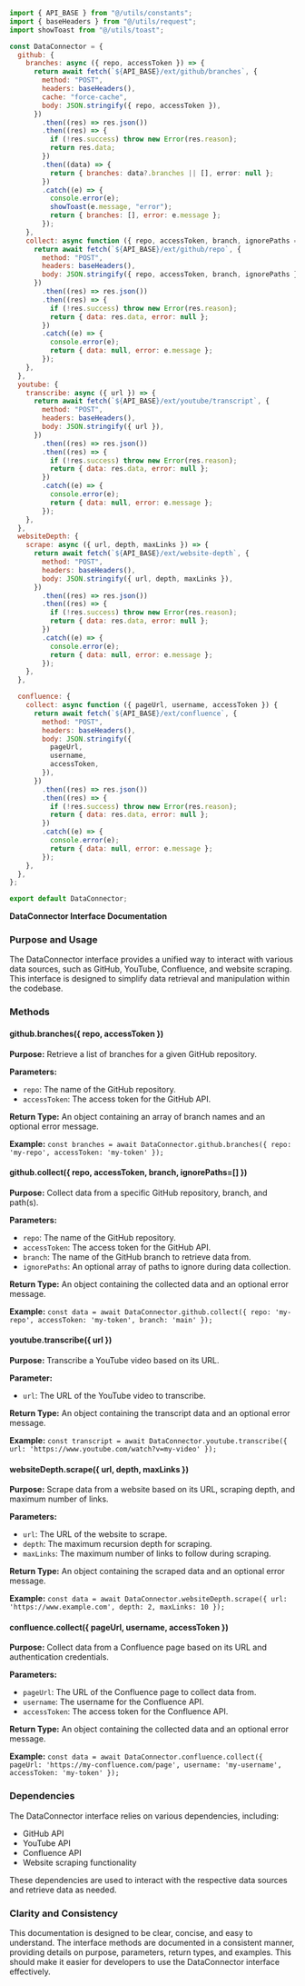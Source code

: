 ```javascript
import { API_BASE } from "@/utils/constants";
import { baseHeaders } from "@/utils/request";
import showToast from "@/utils/toast";

const DataConnector = {
  github: {
    branches: async ({ repo, accessToken }) => {
      return await fetch(`${API_BASE}/ext/github/branches`, {
        method: "POST",
        headers: baseHeaders(),
        cache: "force-cache",
        body: JSON.stringify({ repo, accessToken }),
      })
        .then((res) => res.json())
        .then((res) => {
          if (!res.success) throw new Error(res.reason);
          return res.data;
        })
        .then((data) => {
          return { branches: data?.branches || [], error: null };
        })
        .catch((e) => {
          console.error(e);
          showToast(e.message, "error");
          return { branches: [], error: e.message };
        });
    },
    collect: async function ({ repo, accessToken, branch, ignorePaths = [] }) {
      return await fetch(`${API_BASE}/ext/github/repo`, {
        method: "POST",
        headers: baseHeaders(),
        body: JSON.stringify({ repo, accessToken, branch, ignorePaths }),
      })
        .then((res) => res.json())
        .then((res) => {
          if (!res.success) throw new Error(res.reason);
          return { data: res.data, error: null };
        })
        .catch((e) => {
          console.error(e);
          return { data: null, error: e.message };
        });
    },
  },
  youtube: {
    transcribe: async ({ url }) => {
      return await fetch(`${API_BASE}/ext/youtube/transcript`, {
        method: "POST",
        headers: baseHeaders(),
        body: JSON.stringify({ url }),
      })
        .then((res) => res.json())
        .then((res) => {
          if (!res.success) throw new Error(res.reason);
          return { data: res.data, error: null };
        })
        .catch((e) => {
          console.error(e);
          return { data: null, error: e.message };
        });
    },
  },
  websiteDepth: {
    scrape: async ({ url, depth, maxLinks }) => {
      return await fetch(`${API_BASE}/ext/website-depth`, {
        method: "POST",
        headers: baseHeaders(),
        body: JSON.stringify({ url, depth, maxLinks }),
      })
        .then((res) => res.json())
        .then((res) => {
          if (!res.success) throw new Error(res.reason);
          return { data: res.data, error: null };
        })
        .catch((e) => {
          console.error(e);
          return { data: null, error: e.message };
        });
    },
  },

  confluence: {
    collect: async function ({ pageUrl, username, accessToken }) {
      return await fetch(`${API_BASE}/ext/confluence`, {
        method: "POST",
        headers: baseHeaders(),
        body: JSON.stringify({
          pageUrl,
          username,
          accessToken,
        }),
      })
        .then((res) => res.json())
        .then((res) => {
          if (!res.success) throw new Error(res.reason);
          return { data: res.data, error: null };
        })
        .catch((e) => {
          console.error(e);
          return { data: null, error: e.message };
        });
    },
  },
};

export default DataConnector;

```
**DataConnector Interface Documentation**

### Purpose and Usage

The DataConnector interface provides a unified way to interact with various data sources, such as GitHub, YouTube, Confluence, and website scraping. This interface is designed to simplify data retrieval and manipulation within the codebase.

### Methods

#### github.branches({ repo, accessToken })

**Purpose:** Retrieve a list of branches for a given GitHub repository.

**Parameters:**

* `repo`: The name of the GitHub repository.
* `accessToken`: The access token for the GitHub API.

**Return Type:** An object containing an array of branch names and an optional error message.

**Example:** `const branches = await DataConnector.github.branches({ repo: 'my-repo', accessToken: 'my-token' });`

#### github.collect({ repo, accessToken, branch, ignorePaths=[] })

**Purpose:** Collect data from a specific GitHub repository, branch, and path(s).

**Parameters:**

* `repo`: The name of the GitHub repository.
* `accessToken`: The access token for the GitHub API.
* `branch`: The name of the GitHub branch to retrieve data from.
* `ignorePaths`: An optional array of paths to ignore during data collection.

**Return Type:** An object containing the collected data and an optional error message.

**Example:** `const data = await DataConnector.github.collect({ repo: 'my-repo', accessToken: 'my-token', branch: 'main' });`

#### youtube.transcribe({ url })

**Purpose:** Transcribe a YouTube video based on its URL.

**Parameter:**

* `url`: The URL of the YouTube video to transcribe.

**Return Type:** An object containing the transcript data and an optional error message.

**Example:** `const transcript = await DataConnector.youtube.transcribe({ url: 'https://www.youtube.com/watch?v=my-video' });`

#### websiteDepth.scrape({ url, depth, maxLinks })

**Purpose:** Scrape data from a website based on its URL, scraping depth, and maximum number of links.

**Parameters:**

* `url`: The URL of the website to scrape.
* `depth`: The maximum recursion depth for scraping.
* `maxLinks`: The maximum number of links to follow during scraping.

**Return Type:** An object containing the scraped data and an optional error message.

**Example:** `const data = await DataConnector.websiteDepth.scrape({ url: 'https://www.example.com', depth: 2, maxLinks: 10 });`

#### confluence.collect({ pageUrl, username, accessToken })

**Purpose:** Collect data from a Confluence page based on its URL and authentication credentials.

**Parameters:**

* `pageUrl`: The URL of the Confluence page to collect data from.
* `username`: The username for the Confluence API.
* `accessToken`: The access token for the Confluence API.

**Return Type:** An object containing the collected data and an optional error message.

**Example:** `const data = await DataConnector.confluence.collect({ pageUrl: 'https://my-confluence.com/page', username: 'my-username', accessToken: 'my-token' });`

### Dependencies

The DataConnector interface relies on various dependencies, including:

* GitHub API
* YouTube API
* Confluence API
* Website scraping functionality

These dependencies are used to interact with the respective data sources and retrieve data as needed.

### Clarity and Consistency

This documentation is designed to be clear, concise, and easy to understand. The interface methods are documented in a consistent manner, providing details on purpose, parameters, return types, and examples. This should make it easier for developers to use the DataConnector interface effectively.